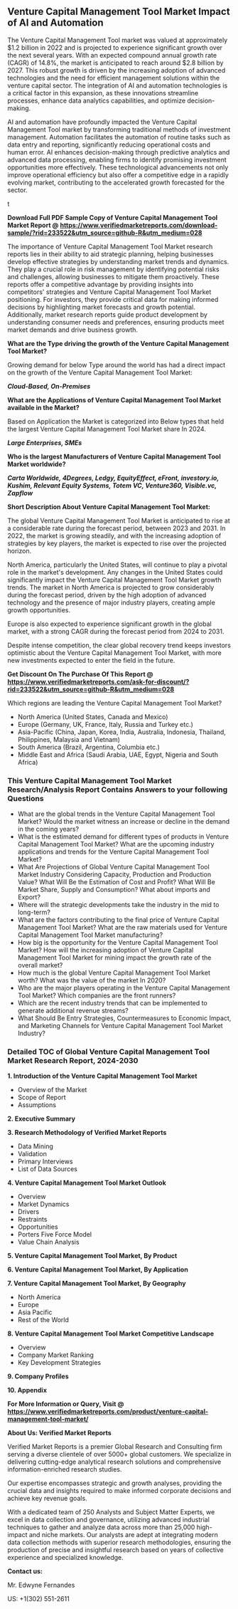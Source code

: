 <h2>Venture Capital Management Tool Market Impact of AI and Automation</h2><p>The Venture Capital Management Tool market was valued at approximately $1.2 billion in 2022 and is projected to experience significant growth over the next several years. With an expected compound annual growth rate (CAGR) of 14.8%, the market is anticipated to reach around $2.8 billion by 2027. This robust growth is driven by the increasing adoption of advanced technologies and the need for efficient management solutions within the venture capital sector. The integration of AI and automation technologies is a critical factor in this expansion, as these innovations streamline processes, enhance data analytics capabilities, and optimize decision-making.</p><p>AI and automation have profoundly impacted the Venture Capital Management Tool market by transforming traditional methods of investment management. Automation facilitates the automation of routine tasks such as data entry and reporting, significantly reducing operational costs and human error. AI enhances decision-making through predictive analytics and advanced data processing, enabling firms to identify promising investment opportunities more effectively. These technological advancements not only improve operational efficiency but also offer a competitive edge in a rapidly evolving market, contributing to the accelerated growth forecasted for the sector.</p>t</p><p id="" class=""><strong>Download Full PDF Sample Copy of Venture Capital Management Tool Market Report @ <a href="https://www.verifiedmarketreports.com/download-sample/?rid=233522&utm_source=github-R&utm_medium=028" target="_blank">https://www.verifiedmarketreports.com/download-sample/?rid=233522&utm_source=github-R&utm_medium=028</a></strong></p><p>The importance of&nbsp;Venture Capital Management Tool Market research reports lies in their ability to aid strategic planning, helping businesses develop effective strategies by understanding market trends and dynamics. They play a crucial role in risk management by identifying potential risks and challenges, allowing businesses to mitigate them proactively. These reports offer a competitive advantage by providing insights into competitors' strategies and Venture Capital Management Tool Market positioning. For investors, they provide critical data for making informed decisions by highlighting market forecasts and growth potential. Additionally, market research reports guide product development by understanding consumer needs and preferences, ensuring products meet market demands and drive business growth.</p><p><strong>What are the&nbsp;Type driving the growth of the Venture Capital Management Tool Market?</strong></p><p id="" class="">Growing demand for below Type around the world has had a direct impact on the growth of the Venture Capital Management Tool Market:</p><em><strong>Cloud-Based, On-Premises</strong></em></p><strong>What are the&nbsp;Applications&nbsp;of Venture Capital Management Tool Market available in the Market?</strong></p><p id="" class="">Based on Application the Market is categorized into Below types that held the largest Venture Capital Management Tool Market share In 2024.</p><em><strong>Large Enterprises, SMEs</strong></em></p><strong>Who is the largest Manufacturers of Venture Capital Management Tool Market worldwide?</strong></p><p><em><strong>Carta Worldwide, 4Degrees, Ledgy, EquityEffect, eFront, investory.io, Kushim, Relevant Equity Systems, Totem VC, Venture360, Visible.vc, Zapflow</strong></em></p><p id="" class=""><strong>Short Description About Venture Capital Management Tool Market:</strong></p><p>The global Venture Capital Management Tool Market is anticipated to rise at a considerable rate during the forecast period, between 2023 and 2031. In 2022, the market is growing steadily, and with the increasing adoption of strategies by key players, the market is expected to rise over the projected horizon.</p><p>North America, particularly the United States, will continue to play a pivotal role in the market's development. Any changes in the United States could significantly impact the Venture Capital Management Tool Market growth trends. The market in North America is projected to grow considerably during the forecast period, driven by the high adoption of advanced technology and the presence of major industry players, creating ample growth opportunities.</p><p>Europe is also expected to experience significant growth in the global market, with a strong CAGR during the forecast period from 2024 to 2031.</p><p>Despite intense competition, the clear global recovery trend keeps investors optimistic about the Venture Capital Management Tool Market, with more new investments expected to enter the field in the future.</p><p id="" class=""><strong>Get Discount On The Purchase Of This Report @ <a href="https://www.verifiedmarketreports.com/ask-for-discount/?rid=233522&utm_source=github-R&utm_medium=028" target="_blank">https://www.verifiedmarketreports.com/ask-for-discount/?rid=233522&utm_source=github-R&utm_medium=028</a></strong></p>Which regions are leading the Venture Capital Management Tool Market?</p><ul><li>North America (United States, Canada and Mexico)</li><li>Europe (Germany, UK, France, Italy, Russia and Turkey etc.)</li><li>Asia-Pacific (China, Japan, Korea, India, Australia, Indonesia, Thailand, Philippines, Malaysia and Vietnam)</li><li>South America (Brazil, Argentina, Columbia etc.)</li><li>Middle East and Africa (Saudi Arabia, UAE, Egypt, Nigeria and South Africa)</li></ul><h3 id="" class="">This Venture Capital Management Tool Market Research/Analysis Report Contains Answers to your following Questions</h3><ul><li>What are the global trends in the Venture Capital Management Tool Market? Would the market witness an increase or decline in the demand in the coming years?</li><li>What is the estimated demand for different types of products in Venture Capital Management Tool Market? What are the upcoming industry applications and trends for the Venture Capital Management Tool Market?</li><li>What Are Projections of Global Venture Capital Management Tool Market Industry Considering Capacity, Production and Production Value? What Will Be the Estimation of Cost and Profit? What Will Be Market Share, Supply and Consumption? What about imports and Export?</li><li>Where will the strategic developments take the industry in the mid to long-term?</li><li>What are the factors contributing to the final price of Venture Capital Management Tool Market? What are the raw materials used for Venture Capital Management Tool Market manufacturing?</li><li>How big is the opportunity for the Venture Capital Management Tool Market? How will the increasing adoption of Venture Capital Management Tool Market for mining impact the growth rate of the overall market?</li><li>How much is the global Venture Capital Management Tool Market worth? What was the value of the market In 2020?</li><li>Who are the major players operating in the Venture Capital Management Tool Market? Which companies are the front runners?</li><li>Which are the recent industry trends that can be implemented to generate additional revenue streams?</li><li>What Should Be Entry Strategies, Countermeasures to Economic Impact, and Marketing Channels for Venture Capital Management Tool Market Industry?</li></ul><h3 id="" class="">Detailed TOC of Global Venture Capital Management Tool Market Research Report, 2024-2030</h3><p id="" class=""><strong>1. Introduction of the Venture Capital Management Tool Market</strong></p><ul><li>Overview of the Market</li><li>Scope of Report</li><li>Assumptions</li></ul><p id="" class=""><strong>2. Executive Summary</strong></p><p id="" class=""><strong>3. Research Methodology of Verified Market Reports</strong></p><ul><li>Data Mining</li><li>Validation</li><li>Primary Interviews</li><li>List of Data Sources</li></ul><p id="" class=""><strong>4. Venture Capital Management Tool Market Outlook</strong></p><ul><li>Overview</li><li>Market Dynamics</li><li>Drivers</li><li>Restraints</li><li>Opportunities</li><li>Porters Five Force Model</li><li>Value Chain Analysis</li></ul><p id="" class=""><strong>5. Venture Capital Management Tool Market, By Product</strong></p><p id="" class=""><strong>6. Venture Capital Management Tool Market, By Application</strong></p><p id="" class=""><strong>7. Venture Capital Management Tool Market, By Geography</strong></p><ul><li>North America</li><li>Europe</li><li>Asia Pacific</li><li>Rest of the World</li></ul><p id="" class=""><strong>8. Venture Capital Management Tool Market Competitive Landscape</strong></p><ul><li>Overview</li><li>Company Market Ranking</li><li>Key Development Strategies</li></ul><p id="" class=""><strong>9. Company Profiles</strong></p><p id="" class=""><strong>10. Appendix</strong></p><p id="" class=""><strong>For More Information or Query, Visit @ <a href="https://www.verifiedmarketreports.com/product/venture-capital-management-tool-market/" target="_blank">https://www.verifiedmarketreports.com/product/venture-capital-management-tool-market/</a></strong></p><p id="" class=""><strong>About Us: Verified Market Reports</strong></p><p id="" class="">Verified Market Reports is a premier Global Research and Consulting firm serving a diverse clientele of over 5000+ global customers. We specialize in delivering cutting-edge analytical research solutions and comprehensive information-enriched research studies.</p><p id="" class="">Our expertise encompasses strategic and growth analyses, providing the crucial data and insights required to make informed corporate decisions and achieve key revenue goals.</p><p id="" class="">With a dedicated team of 250 Analysts and Subject Matter Experts, we excel in data collection and governance, utilizing advanced industrial techniques to gather and analyze data across more than 25,000 high-impact and niche markets. Our analysts are adept at integrating modern data collection methods with superior research methodologies, ensuring the production of precise and insightful research based on years of collective experience and specialized knowledge.</p><p id="" class=""><strong>Contact us:</strong></p><p id="" class="">Mr. Edwyne Fernandes</p><p id="" class="">US: +1(302) 551-2611</p>